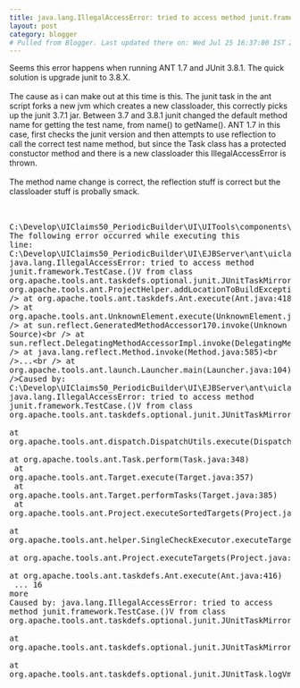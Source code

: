 ```yaml
---
title: java.lang.IllegalAccessError: tried to access method junit.framework.TestCase.()V
layout: post
category: blogger
# Pulled from Blogger. Last updated there on: Wed Jul 25 16:37:00 IST 2007
---
```

Seems this error happens when running ANT 1.7 and JUnit 3.8.1. The quick solution is upgrade junit to 3.8.X.<br /><br />The cause as i can make out at this time is this. The junit task in the ant script forks a new jvm which creates a new classloader, this correctly picks up the junit 3.7.1 jar. Between 3.7 and 3.8.1 junit changed the default method name for getting the test name, from name() to getName(). ANT 1.7 in this case, first checks the junit version and then attempts to use reflection to call the correct test name method, but since the Task class has a protected constuctor method and there is a new classloader this IllegalAccessError is thrown. <br /><br />The method name change is correct, the reflection stuff is correct but the classloader stuff is probally smack.  <br /><br /><pre name="code" class="java"><br />C:\Develop\UIClaims50_PeriodicBuilder\UI\UITools\components\cruisecontrol\projects\build-ant.xml:94: The following error occurred while executing this line:<br />C:\Develop\UIClaims50_PeriodicBuilder\UI\EJBServer\ant\uiclaims.junit.xml:43: java.lang.IllegalAccessError: tried to access method junit.framework.TestCase.()V from class org.apache.tools.ant.taskdefs.optional.junit.JUnitTaskMirrorImpl$VmExitErrorTest<br /> at org.apache.tools.ant.ProjectHelper.addLocationToBuildException(ProjectHelper.java:541)<br /> at org.apache.tools.ant.taskdefs.Ant.execute(Ant.java:418)<br /> at org.apache.tools.ant.UnknownElement.execute(UnknownElement.java:288)<br /> at sun.reflect.GeneratedMethodAccessor170.invoke(Unknown Source)<br /> at sun.reflect.DelegatingMethodAccessorImpl.invoke(DelegatingMethodAccessorImpl.java:25)<br /> at java.lang.reflect.Method.invoke(Method.java:585)<br />...<br /> at org.apache.tools.ant.launch.Launcher.main(Launcher.java:104)<br />Caused by: C:\Develop\UIClaims50_PeriodicBuilder\UI\EJBServer\ant\uiclaims.junit.xml:43: java.lang.IllegalAccessError: tried to access method junit.framework.TestCase.()V from class org.apache.tools.ant.taskdefs.optional.junit.JUnitTaskMirrorImpl$VmExitErrorTest<br /> at org.apache.tools.ant.dispatch.DispatchUtils.execute(DispatchUtils.java:115)<br /> at org.apache.tools.ant.Task.perform(Task.java:348)<br /> at org.apache.tools.ant.Target.execute(Target.java:357)<br /> at org.apache.tools.ant.Target.performTasks(Target.java:385)<br /> at org.apache.tools.ant.Project.executeSortedTargets(Project.java:1329)<br /> at org.apache.tools.ant.helper.SingleCheckExecutor.executeTargets(SingleCheckExecutor.java:38)<br /> at org.apache.tools.ant.Project.executeTargets(Project.java:1181)<br /> at org.apache.tools.ant.taskdefs.Ant.execute(Ant.java:416)<br /> ... 16 more<br />Caused by: java.lang.IllegalAccessError: tried to access method junit.framework.TestCase.()V from class org.apache.tools.ant.taskdefs.optional.junit.JUnitTaskMirrorImpl$VmExitErrorTest<br /> at org.apache.tools.ant.taskdefs.optional.junit.JUnitTaskMirrorImpl$VmExitErrorTest.(JUnitTaskMirrorImpl.java:80)<br /> at org.apache.tools.ant.taskdefs.optional.junit.JUnitTaskMirrorImpl.addVmExit(JUnitTaskMirrorImpl.java:55)<br /> at org.apache.tools.ant.taskdefs.optional.junit.JUnitTask.logVmExit(JUnitTask.java:1446)<br /></pre>
